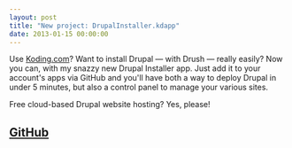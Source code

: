 ```yaml
---
layout: post
title: "New project: DrupalInstaller.kdapp"
date: 2013-01-15 00:00:00
---
```


Use [Koding.com](http://www.koding.com)? Want to install Drupal — with Drush — really easily? Now you can, with my snazzy new Drupal Installer app. Just add it to your account's apps via GitHub and you'll have both a way to deploy Drupal in under 5 minutes, but also a control panel to manage your various sites. 

Free cloud-based Drupal website hosting? Yes, please!

## [GitHub](https://github.com/aendrew/DrupalInstaller.kdapp)